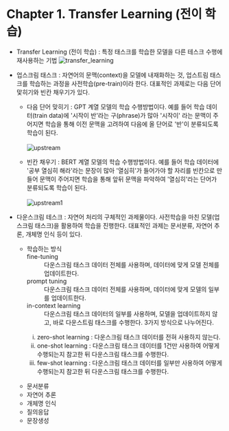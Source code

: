 # Chapter 1. Transfer Learning (전이 학습)
- Transfer Learning (전이 학습) : 특정 태스크를 학습한 모델을 다른 테스크 수행에 재사용하는 기법
![transfer_learning](https://user-images.githubusercontent.com/86700191/160394941-8f05e644-1022-4d4c-a5b8-30fea5d11d9e.png)


- 업스크림 태스크 : 자연어의 문맥(context)을 모델에 내재화하는 것, 업스트림 태스크를 학습하는 과정을 사전학습(pre-train)이라 한다. 대표적인 과제로는 다음 단어 맟히기와 빈칸 채우기가 있다.
  - 다음 단어 맞히기 : GPT 계열 모델의 학습 수행방법이다. 예를 들어 학습 데이터(train data)에 '시작이 반'라는 구(phrase)가 많아 '시작이' 라는 문맥이 주어지면 학습을 통해 이전 문맥을 고려하여 다음에 올 단어로 '반'이 분류되도록 학습이 된다.<br><br>
  ![upstream](https://user-images.githubusercontent.com/86700191/160401510-70432e0c-ef62-414f-bbf9-c700ac185354.png)

  - 빈칸 채우기 : BERT 계열 모델의 학습 수행방법이다. 예를 들어 학습 데이터에 '공부 열심히 해라'라는 문장이 많아 '열심히'가 들어가야 할 자리를 빈칸으로 만들어 문맥이 주어지면 학습을 통해 앞뒤 문맥을 파악하여 '열심히'라는 단어가 분류되도록 학습이 된다.<br><br>
  ![upstream1](https://user-images.githubusercontent.com/86700191/160407567-f97f1ded-8d15-4448-909a-6ee02f25aa21.png)

- 다운스크림 테스크 : 자연어 처리의 구체적인 과제물이다. 사전학습을 마친 모델(업스크림 태스크)을 활용하여 학습을 진행한다. 대표적인 과제는 문서분류, 자연어 추론, 개체명 인식 등이 있다.
  - <dl>학습하는 방식
      <dt>fine-tuning</dt>
      <dd>다운스크림 태스크 데이터 전체를 사용하며, 데이터에 맞게 모델 전체를 업데이트한다.</dd>
      <dt>prompt tuning</dt>
      <dd>다운스크림 태스크 데이터 전체를 사용하며, 데이터에 맞게 모델의 일부를 업데이트한다.</dd>
      <dt>in-context learning</dt>
      <dd>다운스크림 태스크 데이터의 일부를 사용하며, 모델을 업데이트하지 않고, 바로 다운스트림 태스크를 수행한다. 3가지 방식으로 나누어진다.</dd>
      <ul>
        <li type="i">zero-shot learning : 다운스크림 태스크 데이터를 전혀 사용하지 않는다.</li>
        <li type="i">one-shot learning : 다운스크림 태스크 데이터를 1건만 사용하여 어떻게 수행되는지 참고한 뒤 다운스크림 태스크를 수행한다.</li>
        <li type="i">few-shot learning : 다운스크림 태스크 데이터를 일부만 사용하여 어떻게 수행되는지 참고한 뒤 다운스크림 태스크를 수행한다.</li>
      </ul>
  </dl>
  
  - 문서분류
  - 자연어 추론
  - 개체명 인식
  - 질의응답
  - 문장생성